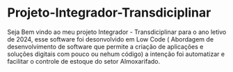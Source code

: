 # Projeto-Integrador-Transdiciplinar
Seja Bem vindo ao meu projeto Integrador - Transdiciplinar para o ano letivo de 2024, esse software foi desonvolvido em Low Code ( Abordagem de desenvolvimento de software que permite a criação de aplicações e soluções digitais com pouco ou nehum código) a intenção foi automatizar e facilitar o controle de estoque do setor Almoxarifado.
